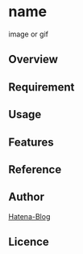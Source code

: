 # name

image or gif

## Overview

## Requirement

## Usage

## Features

## Reference

## Author

[Hatena-Blog]()

## Licence

